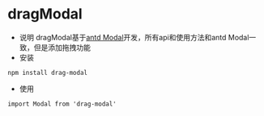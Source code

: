 # dragModal
- 说明
dragModal基于[antd Modal](https://ant.design/components/modal-cn/)开发，所有api和使用方法和antd Modal一致，但是添加拖拽功能
- 安装
```
npm install drag-modal
```
- 使用
```
import Modal from 'drag-modal'
```